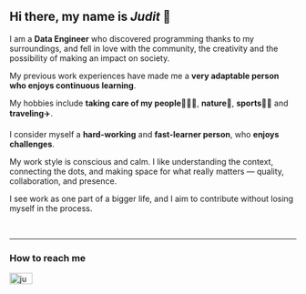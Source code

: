 ## Hi there, my name is *Judit* 👋  

I am a **Data Engineer** who discovered programming thanks to my surroundings, and fell in love with the community, the creativity and the possibility of making an impact on society.

My previous work experiences have made me a **very adaptable person who enjoys continuous learning**.

My hobbies include **taking care of my people**👩‍👦‍👦, **nature**🌱, **sports**🏃‍♀️ and **traveling**✈️.

I consider myself a **hard-working** and **fast-learner person**, who **enjoys challenges**.

My work style is conscious and calm. I like understanding the context, connecting the dots, and making space for what really matters — quality, collaboration, and presence.

I see work as one part of a bigger life, and I aim to contribute without losing myself in the process.
  
  <br/>

<!-- 
---
## Technologies and Tools:    

<img align="left" alt="Npm" width="30px" src="https://raw.githubusercontent.com/github/explore/80688e429a7d4ef2fca1e82350fe8e3517d3494d/topics/npm/npm.png" />

<img align="left" alt="Visual Studio Code" width="30px" src="https://upload.wikimedia.org/wikipedia/commons/thumb/9/9a/Visual_Studio_Code_1.35_icon.svg/1024px-Visual_Studio_Code_1.35_icon.svg.png" />

<br>
<br> 
-->
---
### How to reach me

<a href="https://www.linkedin.com/in/juditaldeguer/" target="blank"><img align="center" src="https://raw.githubusercontent.com/rahuldkjain/github-profile-readme-generator/master/src/images/icons/Social/linked-in-alt.svg" alt="judit aldeguer LinkedIn" height="20" width="40" /></a>
<!-- <a href="https://twitter.com/@juditaldeguer" target="blank"><img align="center" src="https://raw.githubusercontent.com/rahuldkjain/github-profile-readme-generator/master/src/images/icons/Social/twitter.svg" alt="@juditaldeguer" height="30" width="40" /></a> -->
<!-- [*old porfolio from Web Development*](https://juditaldeguer.github.io/portfolio/) -->
